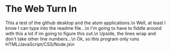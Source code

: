 # The Web Turn In
This a test of the github desktop and the atom applications.\n
Well, at least I know I can type into the readme file...\n
I'm going to have to fiddle around with this a lot if im going to figure this out.\n
Upside, the lines wrap and don't take other line numbers...\n
Ok, so this program only runs HTML/JavaScript/CSS/Node.js\n

